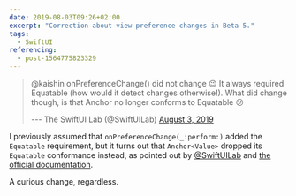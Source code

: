 ```yaml
---
date: 2019-08-03T09:26+02:00
excerpt: "Correction about view preference changes in Beta 5."
tags:
  - SwiftUI
referencing:
  - post-1564775823329
---
```


> @kaishin onPreferenceChange() did not change 😉 It always required Equatable (how would it detect changes otherwise!). What did change though, is that Anchor<Value> no longer conforms to Equatable 😕
>
> --- The SwiftUI Lab (@SwiftUILab) [August 3, 2019](https://twitter.com/SwiftUILab/status/1157508715735670784)

I previously assumed that `onPreferenceChange(_:perform:)` added the `Equatable` requirement, but it turns out that `Anchor<Value>` dropped its `Equatable` conformance instead, as pointed out by [@SwiftUILab] and [the official documentation][docs].

A curious change, regardless.

[docs]: https://developer.apple.com/documentation/swiftui/anchor?changes=latest_beta
[@SwiftUILab]: https://twitter.com/SwiftUILab/
